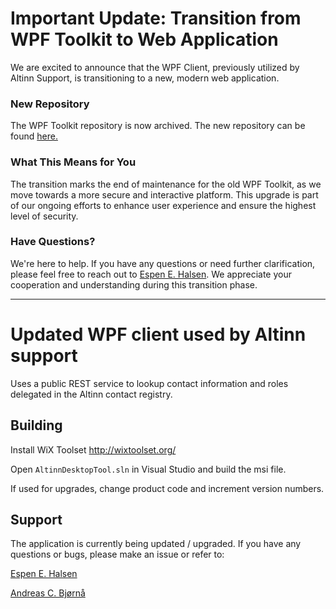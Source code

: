 # **Important Update: Transition from WPF Toolkit to Web Application**

We are excited to announce that the WPF Client, previously utilized by Altinn Support, is transitioning to a new, modern web application. 

### New Repository
The WPF Toolkit repository is now archived. The new repository can be found [here.](https://github.com/Altinn/altinn-support-dashboard) 

### What This Means for You
The transition marks the end of maintenance for the old WPF Toolkit, as we move towards a more secure and interactive platform. This upgrade is part of our ongoing efforts to enhance user experience and ensure the highest level of security. 

### Have Questions?
We're here to help. If you have any questions or need further clarification, please feel free to reach out to [Espen E. Halsen](mailto:espen.elstad.halsen@digdir.no?subject=[Altinn-WPF-Archived]). We appreciate your cooperation and understanding during this transition phase.

------------------------

# Updated WPF client used by Altinn support
Uses a public REST service to lookup contact information and roles delegated in the Altinn contact registry. 
## Building 
Install WiX Toolset http://wixtoolset.org/

Open <code>AltinnDesktopTool.sln</code> in Visual Studio and build the msi file.

If used for upgrades, change product code and increment version numbers.

## Support
The application is currently being updated / upgraded. If you have any questions or bugs, please make an issue or refer to:

[Espen E. Halsen](mailto:espen.elstad.halsen@digdir.no?subject=[Altinn-WPF-Support])

[Andreas C. Bjørnå](mailto:andreas.chummuenwai.bjorna@digdir.no?subject=[Altinn-WPF-Support])
